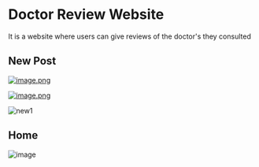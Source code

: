 # Doctor Review Website
 It is a website where users can give reviews of the doctor's they consulted


## New Post
[![image.png](https://i.postimg.cc/Y00DvwNB/image.png)](https://postimg.cc/y3qyGtrL)

[![image.png](https://i.postimg.cc/hvjdm3S6/image.png)](https://postimg.cc/jwp20cn4)

![new1](https://user-images.githubusercontent.com/56520367/145011364-e08c2c2b-60d5-461d-bfe1-f9d37708b693.jpg)

## Home
![image](https://user-images.githubusercontent.com/56520367/145013675-98b8cabb-170b-463f-b6f6-9ce020f73044.png)


